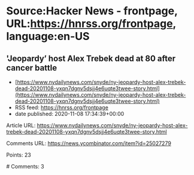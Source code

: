 # Source:Hacker News - frontpage, URL:https://hnrss.org/frontpage, language:en-US

## 'Jeopardy’ host Alex Trebek dead at 80 after cancer battle
 - [https://www.nydailynews.com/snyde/ny-jeopardy-host-alex-trebek-dead-20201108-yxqn7dgnv5dsjj4e6uqte3twee-story.html](https://www.nydailynews.com/snyde/ny-jeopardy-host-alex-trebek-dead-20201108-yxqn7dgnv5dsjj4e6uqte3twee-story.html)
 - RSS feed: https://hnrss.org/frontpage
 - date published: 2020-11-08 17:34:39+00:00

<p>Article URL: <a href="https://www.nydailynews.com/snyde/ny-jeopardy-host-alex-trebek-dead-20201108-yxqn7dgnv5dsjj4e6uqte3twee-story.html">https://www.nydailynews.com/snyde/ny-jeopardy-host-alex-trebek-dead-20201108-yxqn7dgnv5dsjj4e6uqte3twee-story.html</a></p>
<p>Comments URL: <a href="https://news.ycombinator.com/item?id=25027279">https://news.ycombinator.com/item?id=25027279</a></p>
<p>Points: 23</p>
<p># Comments: 3</p>

